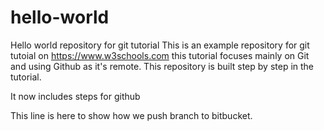 # hello-world
Hello world repository for git tutorial
This is an example repository for git tutoial on https://www.w3schools.com
this tutorial focuses mainly on Git and using Github as it's remote.
This repository is built step by step in the tutorial.

It now includes steps for github

This line is here to show how we push branch to bitbucket.